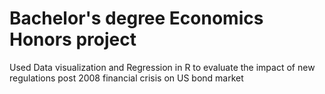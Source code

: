 # Bachelor's degree Economics Honors project

Used Data visualization and Regression in R to evaluate the impact of new regulations post 2008 financial crisis on US bond market
